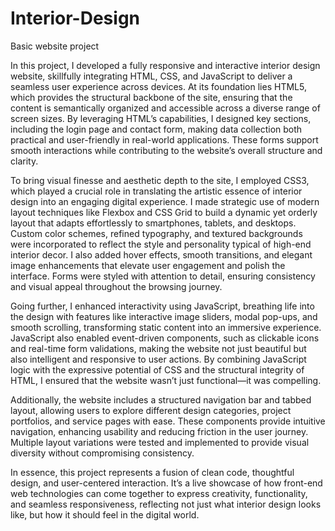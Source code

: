 # Interior-Design
Basic website project

In this project, I developed a fully responsive and interactive interior design website, skillfully integrating HTML, CSS, and JavaScript to deliver a seamless user experience across devices. At its foundation lies HTML5, which provides the structural backbone of the site, ensuring that the content is semantically organized and accessible across a diverse range of screen sizes. By leveraging HTML’s capabilities, I designed key sections, including the login page and contact form, making data collection both practical and user-friendly in real-world applications. These forms support smooth interactions while contributing to the website’s overall structure and clarity.

To bring visual finesse and aesthetic depth to the site, I employed CSS3, which played a crucial role in translating the artistic essence of interior design into an engaging digital experience. I made strategic use of modern layout techniques like Flexbox and CSS Grid to build a dynamic yet orderly layout that adapts effortlessly to smartphones, tablets, and desktops. Custom color schemes, refined typography, and textured backgrounds were incorporated to reflect the style and personality typical of high-end interior decor. I also added hover effects, smooth transitions, and elegant image enhancements that elevate user engagement and polish the interface. Forms were styled with attention to detail, ensuring consistency and visual appeal throughout the browsing journey.

Going further, I enhanced interactivity using JavaScript, breathing life into the design with features like interactive image sliders, modal pop-ups, and smooth scrolling, transforming static content into an immersive experience. JavaScript also enabled event-driven components, such as clickable icons and real-time form validations, making the website not just beautiful but also intelligent and responsive to user actions. By combining JavaScript logic with the expressive potential of CSS and the structural integrity of HTML, I ensured that the website wasn’t just functional—it was compelling.

Additionally, the website includes a structured navigation bar and tabbed layout, allowing users to explore different design categories, project portfolios, and service pages with ease. These components provide intuitive navigation, enhancing usability and reducing friction in the user journey. Multiple layout variations were tested and implemented to provide visual diversity without compromising consistency.

In essence, this project represents a fusion of clean code, thoughtful design, and user-centered interaction. It’s a live showcase of how front-end web technologies can come together to express creativity, functionality, and seamless responsiveness, reflecting not just what interior design looks like, but how it should feel in the digital world.
